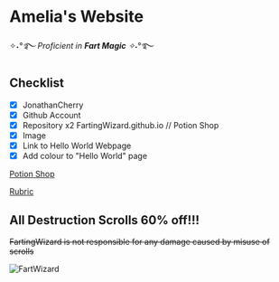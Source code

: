 # Amelia's Website

✧˖*°࿐ Proficient in ***Fart Magic*** ✧˖*°࿐
## Checklist
- [x] JonathanCherry
- [x] Github Account
- [x] Repository x2 FartingWizard.github.io // Potion Shop
- [x] Image
- [x] Link to Hello World Webpage
- [x] Add colour to "Hello World" page 

[Potion Shop](https://fartingwizard.github.io/Potions/)

[Rubric](https://fartingwizard.github.io/index.html/)

## **All Destruction Scrolls 60% off!!!**

~~FartingWizard is not responsible for any damage caused by misuse of scrolls~~

![FartWizard](https://th.bing.com/th/id/OIP.QXoVtNckddERgRipnurbSAHaIv?w=740&h=874&rs=1&pid=ImgDetMain)
